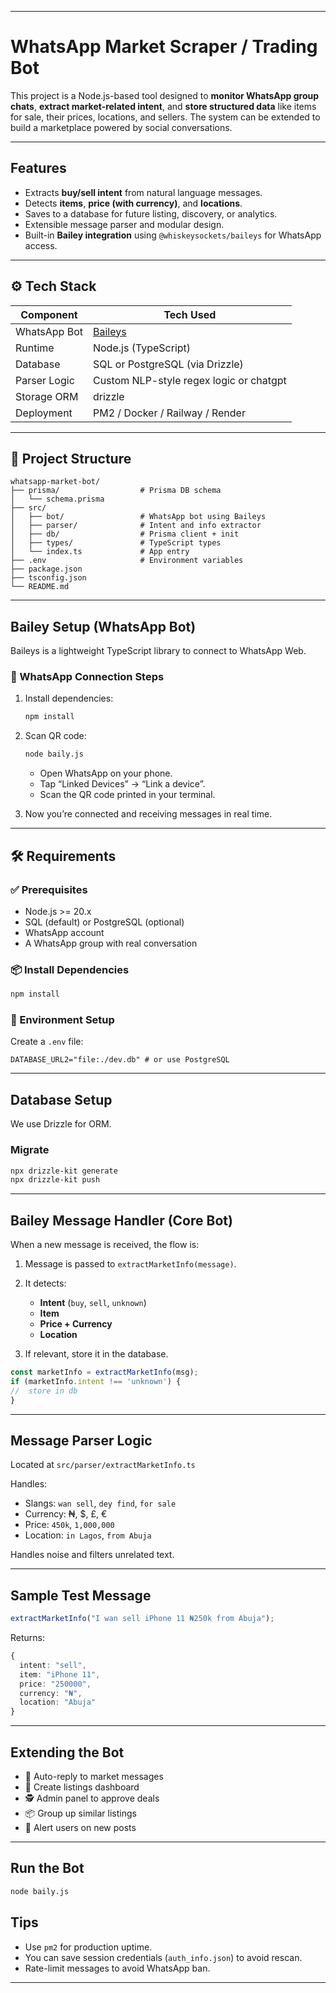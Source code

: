
---

# WhatsApp Market Scraper / Trading Bot

This project is a Node.js-based tool designed to **monitor WhatsApp group chats**, **extract market-related intent**, and **store structured data** like items for sale, their prices, locations, and sellers. The system can be extended to build a marketplace powered by social conversations.

---

## Features

* Extracts **buy/sell intent** from natural language messages.
* Detects **items**, **price (with currency)**, and **locations**.
* Saves to a database for future listing, discovery, or analytics.
* Extensible message parser and modular design.
* Built-in **Bailey integration** using `@whiskeysockets/baileys` for WhatsApp access.

---

## ⚙️ Tech Stack

| Component    | Tech Used                                            |
| ------------ | ---------------------------------------------------- |
| WhatsApp Bot | [Baileys](https://github.com/WhiskeySockets/Baileys) |
| Runtime      | Node.js (TypeScript)                                 |
| Database     | SQL or PostgreSQL (via Drizzle)                    |
| Parser Logic | Custom NLP-style regex logic    or chatgpt                      |
| Storage ORM  | drizzle                                               |
| Deployment   | PM2 / Docker / Railway / Render                      |

---

## 📁 Project Structure

```
whatsapp-market-bot/
├── prisma/                  # Prisma DB schema
│   └── schema.prisma
├── src/
│   ├── bot/                 # WhatsApp bot using Baileys
│   ├── parser/              # Intent and info extractor
│   ├── db/                  # Prisma client + init
│   ├── types/               # TypeScript types
│   └── index.ts             # App entry
├── .env                     # Environment variables
├── package.json
├── tsconfig.json
└── README.md
```

---

## Bailey Setup (WhatsApp Bot)

Baileys is a lightweight TypeScript library to connect to WhatsApp Web.

### 🔧 WhatsApp Connection Steps

1. Install dependencies:

   ```bash
   npm install
   ```

2. Scan QR code:

   ```bash
   node baily.js
   ```

   * Open WhatsApp on your phone.
   * Tap “Linked Devices” → “Link a device”.
   * Scan the QR code printed in your terminal.

3. Now you’re connected and receiving messages in real time.

---

## 🛠️ Requirements

### ✅ Prerequisites

* Node.js >= 20.x
* SQL (default) or PostgreSQL (optional)
* WhatsApp account
* A WhatsApp group with real conversation

### 📦 Install Dependencies

```bash
npm install
```

### 🧪 Environment Setup

Create a `.env` file:

```env
DATABASE_URL2="file:./dev.db" # or use PostgreSQL

```

---

## Database Setup

We use Drizzle for ORM.



### Migrate

```bash
npx drizzle-kit generate
npx drizzle-kit push
```

---

## Bailey Message Handler (Core Bot)

When a new message is received, the flow is:

1. Message is passed to `extractMarketInfo(message)`.
2. It detects:

   * **Intent** (`buy`, `sell`, `unknown`)
   * **Item**
   * **Price + Currency**
   * **Location**
3. If relevant, store it in the database.

```ts
const marketInfo = extractMarketInfo(msg);
if (marketInfo.intent !== 'unknown') {
//  store in db
}
```

---

## Message Parser Logic

Located at `src/parser/extractMarketInfo.ts`

Handles:

* Slangs: `wan sell`, `dey find`, `for sale`
* Currency: ₦, \$, £, €
* Price: `450k`, `1,000,000`
* Location: `in Lagos`, `from Abuja`

Handles noise and filters unrelated text.

---

## Sample Test Message

```ts
extractMarketInfo("I wan sell iPhone 11 ₦250k from Abuja");
```

Returns:

```ts
{
  intent: "sell",
  item: "iPhone 11",
  price: "250000",
  currency: "₦",
  location: "Abuja"
}
```

---

## Extending the Bot

* 💬 Auto-reply to market messages
* 🛒 Create listings dashboard
* 🕵️ Admin panel to approve deals
* 📦 Group up similar listings
* 🔔 Alert users on new posts

---

## Run the Bot

```bash
node baily.js
```








## Tips

* Use `pm2` for production uptime.
* You can save session credentials (`auth_info.json`) to avoid rescan.
* Rate-limit messages to avoid WhatsApp ban.

---
